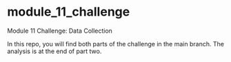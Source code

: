 # module_11_challenge
Module 11 Challenge: Data Collection


In this repo, you will find both parts of the challenge in the main branch. The analysis is at the end of part two.
